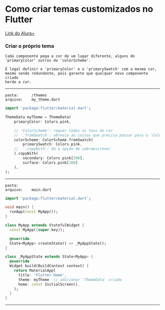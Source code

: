# Como criar temas customizados no Flutter

[Link do Alura+](https://cursos.alura.com.br/extra/alura-mais/como-criar-temas-customizados-no-flutter-c1561)

### Criar o próprio tema

    Cada componente pega a cor de um lugar diferente, alguns do 'primaryColor' outros do 'colorScheme'.

    É legal definir o 'primaryColor' e o 'primarySwatch' com a mesma cor,
    mesmo sendo redundante, pois garante que qualquer novo componente criado
    herde a cor. 

---
    pasta:      /themes
    arquivo:    my_theme.dart 

```dart
import 'package:flutter/material.dart';

ThemeData myTheme = ThemeData(
    primaryColor: Colors.pink,

    // 'ColorScheme': requer todos os tons da cor
    // '.fromSwatch': abrevia as coisas que precisa passar para o 'ColorScheme',
    colorScheme: ColorScheme.fromSwatch(
        primarySwatch: Colors.pink,
    //  '.copyWith': dá a opção de sobreescrever
    ).copyWith(
        secondary: Colors.pink[200],
        surface: Colors.pink[100]
    ),    
);
```
---
    pasta:
    arquivo:    main.dart

```dart
import 'package:flutter/material.dart';

void main() {
  runApp(const MyApp());
}

class MyApp extends StatefulWidget {
  const MyApp({super.key});

  @override
  State<MyApp> createState() => _MyAppState();
}

class _MyAppState extends State<MyApp> {
  @override
  Widget build(BuildContext context) {
    return MaterialApp(
      title: 'Flutter Demo',
      theme: myTheme  // adicionar 'ThemeData' criado
      home: const InitialScreen(),
    );
  }
}
```
---